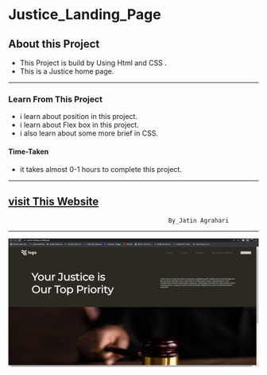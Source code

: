 # Justice_Landing_Page


## About this Project
- This Project is build by Using Html and CSS .                
- This is a Justice home page.
  

---

### Learn From This Project
- i learn about position in this project.
- i learn about Flex box in this project.
- i also learn about some more brief in CSS.

#### Time-Taken
- it takes almost 0-1 hours to complete this project.
---
[visit This Website](https://justice-landing-p.netlify.app/)
---

                                                 By_Jatin Agrahari

---

![Demo-images](https://github.com/jatin2311/Justice-landing-page/blob/master/Demo/ss-01.png)

